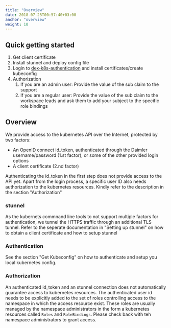 ```yaml
---
title: "Overview"
date: 2018-07-25T00:57:40+03:00
anchor: "overview"
weight: 10
---
```


## Quick getting started

1. Get client certificate
2. Install stunnel and deploy config file
3. Login to [dex-k8s-authentication](https://dvb-admin-poc-int-ece.daimler.com/dex-kubernetes-auth/) and install certificates/create kubeconfig
4. Authorization
    1. If you are an admin user: Provide the value of the sub claim to the support 
    2. If you are a regular user: Provide the value of the sub claim to the workspace leads and ask them to add your subject to the specific role bindings 

## Overview

We provide access to the kubernetes API over the Internet, protected by two factors:
- An OpenID connect id_token, authenticated through the Daimler username/password (1.st factor), or some of the other provided login options
- A client certificate (2.nd factor)

Authenticating the id_token in the first step does not provide access to the API yet. Apart from the login process, a specific user ID also needs authorization to the kubernetes resources. Kindly refer to the description in the section "Authorization"

### stunnel

As the kubernets commnand line tools to not support multiple factors for authentication, we tunnel the HTTPS traffic through an additional TLS tunnel. Refer to the seperate documentation in "Setting up stunnel" on how to obtain a client certificate and how to setup stunnel

### Authentication

See the section "Get Kubeconfig" on how to authenticate and setup you local kubernetes config.

### Authorization

An authenticated id_token and an stunnel connection does not automatically guarantee access to kubernetes resources. The authenticated user id needs to be explicitly added to the set of roles controlling access to the namespace in which the access resource exist. These roles are usually managed by the namespace administrators in the form a kubernetes resources called `Roles` and `RoleBindings`. Please check back with teh namespace administrators to grant access.